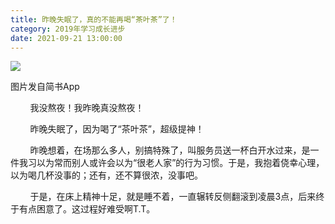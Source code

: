 ```yaml
---
title: 昨晚失眠了，真的不能再喝“茶叶茶”了！
category: 2019年学习成长进步
date: 2021-09-21 13:00:00
---
```


![](https://markdown-1301532546.cos.ap-guangzhou.myqcloud.com/peipei_blog/20210921150420.jpeg)  

图片发自简书App

        我没熬夜！我昨晚真没熬夜！

        昨晚失眠了，因为喝了“茶叶茶”，超级提神！

        昨晚想着，在场那么多人，别搞特殊了，叫服务员送一杯白开水过来，是一件我习以为常而别人或许会以为“很老人家”的行为习惯。于是，我抱着侥幸心理，以为喝几杯没事的；还有，还不算很浓，没事吧。

        于是，在床上精神十足，就是睡不着，一直辗转反侧翻滚到凌晨3点，后来终于有点困意了。这过程好难受啊T.T。